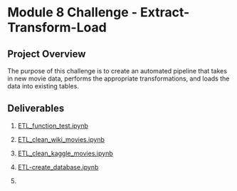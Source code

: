 # Module 8 Challenge - Extract-Transform-Load

## Project Overview
The purpose of this challenge is to create an automated pipeline that takes in new movie data, performs the appropriate transformations, and loads the data into existing tables.

## Deliverables

1. [ETL_function_test.ipynb](https://github.com/pmoores/Movies-ETL/blob/main/ETL_function_test.ipynb)

2. [ETL_clean_wiki_movies.ipynb](https://github.com/pmoores/Movies-ETL/blob/main/ETL_clean_wiki_movies.ipynb)

3. [ETL_clean_kaggle_movies.ipynb](https://github.com/pmoores/Movies-ETL/blob/main/ETL-clean-kaggle-data.ipynb)

4. [ETL-create_database.ipynb](https://github.com/pmoores/Movies-ETL/blob/main/ETL-create_database.ipynb)

5. 

